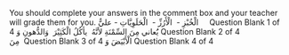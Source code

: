 You should complete your answers in the comment box and your teacher will grade them for you. الْخُبْزِ -  الْأَرُزِّ -  الْحَلَوِيَّاتِ - عليٌّ     Question Blank 1 of 4 يَُعاني مِنَ السِّمْنَةِ لأنَّهُ  يأكُلُ الْكَثِيْرَ  وَالدُّهونِ وَ Question Blank 2 of 4  مِنَ  Question Blank 3 of 4 الْأَبْيَضَ وَ Question Blank 4 of 4